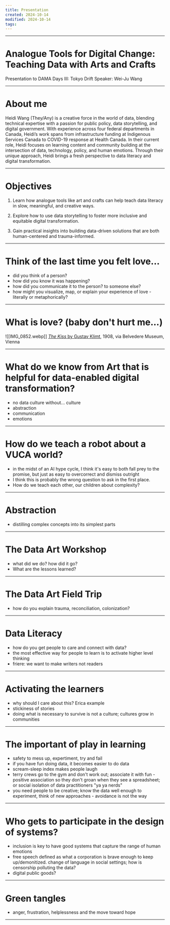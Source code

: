 ```yaml
---
title: Presentation
created: 2024-10-14
modified: 2024-10-14
tags: 
---
```


---
# Analogue Tools for Digital Change: Teaching Data with Arts and Crafts
Presentation to DAMA Days III: Tokyo Drift 
Speaker: Wei-Ju Wang

---
# About me

 Heidi Wang (They/Any) is a creative force in the world of data, blending technical expertise with a passion for public policy, data storytelling, and digital government. With experience across four federal departments in Canada, Heidi’s work spans from infrastructure funding at Indigenous Services Canada to COVID-19 response at Health Canada. In their current role, Heidi focuses on learning content and community building at the intersection of data, technology, policy, and human emotions. Through their unique approach, Heidi brings a fresh perspective to data literacy and digital transformation.
 
---
# Objectives 

 1. Learn how analogue tools like art and crafts can help teach data literacy in slow, meaningful, and creative ways.  
  
2. Explore how to use data storytelling to foster more inclusive and equitable digital transformation.  
  
3. Gain practical insights into building data-driven solutions that are both human-centered and trauma-informed.
---
# Think of the last time you felt love...
- did you think of a person?
- how did you know it was happening?
- how did you communicate it to the person? to someone else?
- how might you visualize, map, or explain your experience of love - literally or metaphorically?
---
# What is love? (baby don't hurt me...)
![[IMG_0852.webp]]
[_The Kiss_ by Gustav Klimt](https://www.belvedere.at/en/kiss-gustav-klimt), 1908, via Belvedere Museum, Vienna

---
# What do we know from Art that is helpful for data-enabled digital transformation?
- no data culture without... culture 
- abstraction
- communication
- emotions
---
# How do we teach a robot about a VUCA world? 
- in the midst of an AI hype cycle, I think it's easy to both fall prey to the promise, but just as easy to overcorrect and dismiss outright
- I think this is probably the wrong question to ask in the first place. 
- How do we teach each other, our children about complexity? 
---
# Abstraction
- distilling complex concepts into its simplest parts
--- 
# The Data Art Workshop
- what did we do? how did it go?
- What are the lessons learned?
---
# The Data Art Field Trip
- how do you explain trauma, reconciliation, colonization?
---
# Data Literacy
- how do you get people to care and connect with data? 
- the most effective way for people to learn is to activate higher level thinking 
- friere: we want to make writers not readers
---
# Activating the learners 
- why should I care about this? Erica example 
- stickiness of stories 
- doing what is necessary to survive is not a culture; cultures grow in communities
---
# The important of play in learning 
- safety to mess up, expertiment, try and fail 
- if you have fun doing data, it becomes easier to do data 
- scream-sleep index makes people laugh
- terry crews go to the gym and don't work out; associate it with fun - positive association so they don't groan when they see a spreadsheet; or social isolation of data practitioners "ya ya nerds"
- you need people to be creative; know the data well enough to experiment, think of new approaches - avoidance is not the way
---
# Who gets to participate in the design of systems?
- inclusion is key to have good systems that capture the range of human emotions
- free speech defined as what a corporation is brave enough to keep up/demonitized. change of language in social settings; how is censorship polluting the data? 
- digital public goods?
---
# Green tangles
- anger, frustration, helplessness and the move toward hope
---